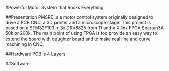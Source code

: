 #Powerful Motor System that Rocks Everything

##Presentation
PMSRE is a motor control system originally designed to drive a PCB CNC, a 3D printer and a microscope stage.
This project is based on a STM32F103 + 3x DRV8825 from TI and a Xilinx FPGA Spartan3A 50k or 200k. The main
point of using FPGA is too provide an easy way to extend the board with daughter board and to make real
line and curve machining in CNC.

##Hardware
PCB is 4 Layers.

##Software
